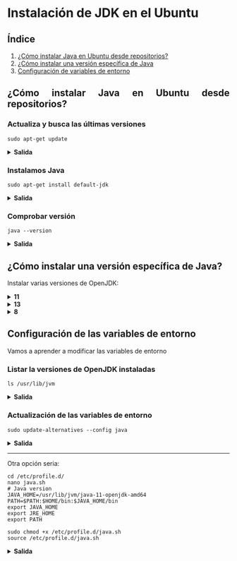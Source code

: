 <div align = "justify">

# Instalación de JDK en el Ubuntu

## Índice
1. [¿Cómo instalar Java en Ubuntu desde repositorios?](#¿cómo-instalar-java-en-ubuntu-desde-repositorios)
2. [¿Cómo instalar una versión específica de Java](#¿cómo-instalar-una-versión-específica-de-java)
3. [Configuración de variables de entorno](#configuración-de-las-variables-de-entorno)

## ¿Cómo instalar Java en Ubuntu desde repositorios?

### Actualiza y busca las últimas versiones

```code
sudo apt-get update
```
 <details>
 <summary><strong>Salida</strong></summary>

- sudo apt-get update
```code
Obj:1 http://packages.microsoft.com/repos/code stable InRelease
Obj:2 http://security.ubuntu.com/ubuntu jammy-security InRelease               
Obj:3 http://archive.ubuntu.com/ubuntu jammy InRelease                         
Ign:4 http://packages.linuxmint.com victoria InRelease
Obj:5 http://archive.ubuntu.com/ubuntu jammy-updates InRelease
Obj:6 http://packages.linuxmint.com victoria Release  
Obj:7 http://archive.ubuntu.com/ubuntu jammy-backports InRelease
Leyendo lista de paquetes... Hecho
```
</details>





### Instalamos Java

```code
sudo apt-get install default-jdk
```
 <details>
 <summary><strong>Salida</strong></summary>

- sudo apt-get install default-jdk
```code
Leyendo lista de paquetes... Hecho
Creando árbol de dependencias... Hecho
Leyendo la información de estado... Hecho
default-jdk ya está en su versión más reciente (2:1.11-72build2).
0 actualizados, 0 nuevos se instalarán, 0 para eliminar y 211 no actualizados.
```
</details>


### Comprobar versión

```code
java --version
```
 <details>
 <summary><strong>Salida</strong></summary>

- sudo apt-get install default-jdk
```code
openjdk 11.0.20.1 2023-08-24
OpenJDK Runtime Environment (build 11.0.20.1+1-post-Ubuntu-0ubuntu122.04)
OpenJDK 64-Bit Server VM (build 11.0.20.1+1-post-Ubuntu-0ubuntu122.04, mixed mode, sharing)
```
</details>


## ¿Cómo instalar una versión específica de Java?
Instalar varias versiones de OpenJDK:
 <details>
 <summary><strong>11</strong></summary>

- sudo apt install openjdk-11-jdk
```code
Leyendo lista de paquetes... Hecho
Creando árbol de dependencias... Hecho
Leyendo la información de estado... Hecho
openjdk-11-jdk ya está en su versión más reciente (11.0.20.1+1-0ubuntu1~22.04).
fijado openjdk-11-jdk como instalado manualmente.
0 actualizados, 0 nuevos se instalarán, 0 para eliminar y 211 no actualizados.
```
</details>

 <details>
 <summary><strong>13</strong></summary>

- sudo apt install openjdk-13-jdk
```code
Leyendo lista de paquetes... Hecho
Creando árbol de dependencias... Hecho
Leyendo la información de estado... Hecho
E: No se ha podido localizar el paquete openjdk-13-jdk
```
</details>


 <details>
 <summary><strong>8</strong></summary>

- sudo apt install openjdk-8-jdk
```code
Se descargo correctamente
```
</details>


## Configuración de las variables de entorno
Vamos a aprender a modificar las variables de entorno

### Listar la versiones de OpenJDK instaladas
```code
ls /usr/lib/jvm
```
 <details>
 <summary><strong>Salida</strong></summary>

- ls /usr/lib/jvm
```code
default-java               java-11-openjdk-amd64     java-8-openjdk-amd64
java-1.11.0-openjdk-amd64  java-1.8.0-openjdk-amd64  openjdk-11
```
</details>


### Actualización de las variables de entorno
```code
sudo update-alternatives --config java
```
 <details>
 <summary><strong>Salida</strong></summary>

- sudo update-alternatives --config java
```code
Existen 2 opciones para la alternativa java (que provee /usr/bin/java).

  Selección   Ruta                                            Prioridad  Estado
------------------------------------------------------------
* 0            /usr/lib/jvm/java-11-openjdk-amd64/bin/java      1111      modo automático
  1            /usr/lib/jvm/java-11-openjdk-amd64/bin/java      1111      modo manual
  2            /usr/lib/jvm/java-8-openjdk-amd64/jre/bin/java   1081      modo manual

Pulse <Intro> para mantener el valor por omisión [*] o pulse un número de selección: 
```
</details>

---
Otra opción seria:
```code
cd /etc/profile.d/
nano java.sh
# Java version
JAVA_HOME=/usr/lib/jvm/java-11-openjdk-amd64
PATH=$PATH:$HOME/bin:$JAVA_HOME/bin
export JAVA_HOME
export JRE_HOME
export PATH

sudo chmod +x /etc/profile.d/java.sh
source /etc/profile.d/java.sh
```
 <details>
 <summary><strong>Salida</strong></summary>

- nano /etc/profile.d/java.sh
```code
Ninguna, archivo creado
```
- sudo chmod +x /etc/profile.d/java.sh
```code
Ninguna, cambio los permisos del archivo
```
- source /etc/profile.d/java.sh
```code
Ninguna, ejecuta el script
```
</div>